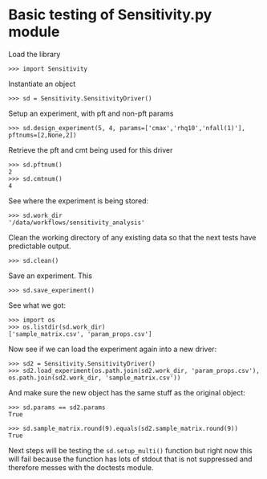 # Basic testing of Sensitivity.py module

Load the library

    >>> import Sensitivity

Instantiate an object

    >>> sd = Sensitivity.SensitivityDriver()

Setup an experiment, with pft and non-pft params
    
    >>> sd.design_experiment(5, 4, params=['cmax','rhq10','nfall(1)'], pftnums=[2,None,2])

Retrieve the pft and cmt being used for this driver 

    >>> sd.pftnum()
    2
    >>> sd.cmtnum()
    4

See where the experiment is being stored:

    >>> sd.work_dir
    '/data/workflows/sensitivity_analysis'

Clean the working directory of any existing data so that the next tests
have predictable output.

    >>> sd.clean()

Save an experiment. This

    >>> sd.save_experiment()

See what we got:

    >>> import os
    >>> os.listdir(sd.work_dir)
    ['sample_matrix.csv', 'param_props.csv']

Now see if we can load the experiment again into a new driver:

    >>> sd2 = Sensitivity.SensitivityDriver()
    >>> sd2.load_experiment(os.path.join(sd2.work_dir, 'param_props.csv'), os.path.join(sd2.work_dir, 'sample_matrix.csv'))

And make sure the new object has the same stuff as the original object:

    >>> sd.params == sd2.params
    True

    >>> sd.sample_matrix.round(9).equals(sd2.sample_matrix.round(9))
    True

Next steps will be testing the `sd.setup_multi()` function but right
now this will fail because the function has lots of stdout that is not
suppressed and therefore messes with the doctests module.
    